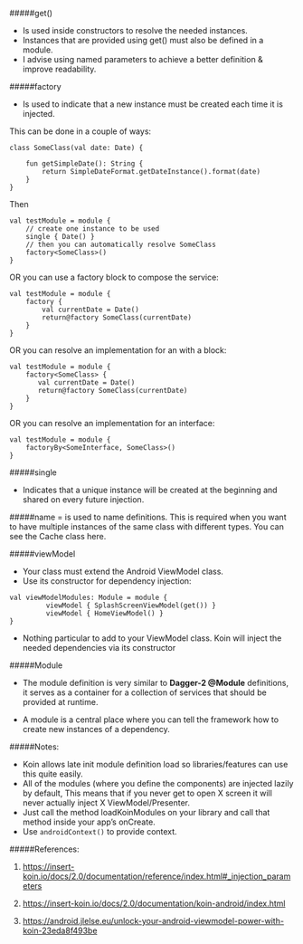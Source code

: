 #####get()
- Is used inside constructors to resolve the needed instances.
- Instances that are provided using get() must also be defined in a module.
- I advise using named parameters to achieve a better definition & improve readability.

#####factory
- Is used to indicate that a new instance must be created each time it is injected.

This can be done in a couple of ways:

```
class SomeClass(val date: Date) {

    fun getSimpleDate(): String {
        return SimpleDateFormat.getDateInstance().format(date)
    }
}
```
Then
```
val testModule = module {
    // create one instance to be used
    single { Date() }
    // then you can automatically resolve SomeClass
    factory<SomeClass>()
}
```
OR you can use a factory block to compose the service:
```
val testModule = module {
	factory {
        val currentDate = Date()
        return@factory SomeClass(currentDate)
    }
}
```
OR you can resolve an implementation for an with a block:

```
val testModule = module {
	factory<SomeClass> {
       val currentDate = Date()
       return@factory SomeClass(currentDate)
    }
}
```
OR you can resolve an implementation for an interface:

```
val testModule = module {
	factoryBy<SomeInterface, SomeClass>()
}
```

#####single
- Indicates that a unique instance will be created at the beginning and shared on every future injection.

#####name =
is used to name definitions. This is required when you want to have multiple instances of the same class with different types. You can see the Cache class here.

#####viewModel
- Your class must extend the Android ViewModel class.
- Use its constructor for dependency injection:
```
val viewModelModules: Module = module {
         viewModel { SplashScreenViewModel(get()) }
         viewModel { HomeViewModel() }
}
```
- Nothing particular to add to your ViewModel class. Koin will inject the needed dependencies via its constructor

#####Module

- The module definition is very similar to **Dagger-2 @Module** definitions, it serves as a container for a collection of services that should be provided at runtime.

- A module is a central place where you can tell the framework how to create new instances of a dependency.

#####Notes:
- Koin allows late init module definition load so libraries/features can use this quite easily.
- All of the modules (where you define the components) are injected lazily by default, This means that if you never get to open X screen it will never actually inject X ViewModel/Presenter.
- Just call the method loadKoinModules on your library and call that method inside your app’s onCreate.
- Use ``androidContext()`` to provide context.


#####References:

1. https://insert-koin.io/docs/2.0/documentation/reference/index.html#_injection_parameters

2. https://insert-koin.io/docs/2.0/documentation/koin-android/index.html

3. https://android.jlelse.eu/unlock-your-android-viewmodel-power-with-koin-23eda8f493be